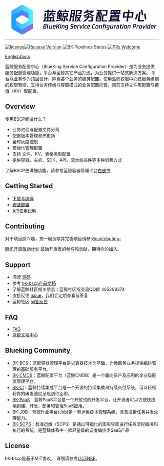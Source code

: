 ![蓝鲸容器管理平台.png](./docs/logo/bscp_zh.png)

---

[![license](https://img.shields.io/badge/license-mit-brightgreen.svg?style=flat)](https://github.com/TencentBlueKing/bk-bscp/blob/master/LICENSE)[![Release Version](https://img.shields.io/badge/release-1.18.12-brightgreen.svg)](https://github.com/TencentBlueKing/bk-bscp/releases) ![BK Pipelines Status](https://api.bkdevops.qq.com/process/api/external/pipelines/projects/bscp/p-9ba3c5bdcc874723b0c71cc5a9e3a0cd/badge?X-DEVOPS-PROJECT-ID=bscp) [![PRs Welcome](https://img.shields.io/badge/PRs-welcome-brightgreen.svg)](https://github.com/TencentBlueKing/bk-bscp/pulls)

[EnglishDocs](./README_EN.md)


蓝鲸服务配置中心（BlueKing Service Configuration Provider）是为业务提供服务配置管理功能，平台与蓝鲸其它产品打通，为业务提供一站式解决方案。
平台以业务作为顶层设计，隔离各个业务的服务配置，使用蓝鲸权限中心做服务级别的权限管控，支持业务传统与容器模式的业务配置托管，目前支持文件型配置与键值（KV）型配置。

## Overview

使用BSCP能做什么？

- 业务进程与配置文件分离
- 配置版本管理和热更新
- 全时灰度控制
- 模板化管理配置
- 支持 文件、KV、表格类型配置
- 提供容器、主机、SDK、API、流水线插件等多种消费方式

了解BSCP更详细功能，请参考蓝鲸容器管理平台[白皮书](https://bk.tencent.com/docs/markdown/BSCP/UserGuide/Introduction/product_introduction.md)


## Getting Started

* [下载与编译](docs/install/source_compile.md)
* [安装部署](docs/install/deploy-guide.md)
* [API使用说明](./docs/apidoc/api.md)

## Contributing

对于项目感兴趣，想一起贡献并完善项目请参阅[contributing](./CONTRIBUTING.md)。

[腾讯开源激励计划](https://opensource.tencent.com/contribution) 鼓励开发者的参与和贡献，期待你的加入。

## Support

* 阅读 [源码](https://github.com/TencentBlueKing/bk-bscp)
* 参考 [bk-bscp产品文档](https://bk.tencent.com/docs/markdown/BSCP/UserGuide/Introduction/product_introduction.md)
* 了解蓝鲸社区相关信息：蓝鲸社区版交流QQ群 495299374
* 直接反馈 [issue](https://github.com/TencentBlueKing/bk-bscp/issues)，我们会定期查看与答复
* 蓝鲸社区 [问答反馈](https://bk.tencent.com/s-mart/community)

## FAQ

* [FAQ](https://bk.tencent.com/docs/markdown/ZH/BSCP/UserGuide/FAQ/faq.md)
* [蓝鲸文档中心](https://bk.tencent.com/docs/)

## Blueking Community

* [BK-BCS](https://github.com/TencentBlueKing/bk-bcs)：蓝鲸容器管理平台是以容器技术为基础，为微服务业务提供编排管理的基础服务平台。
* [BK-CMDB](https://github.com/TencentBlueKing/bk-cmdb)：蓝鲸配置平台（蓝鲸CMDB）是一个面向资产及应用的企业级配置管理平台。
* [BK-CI](https://github.com/TencentBlueKing/bk-ci)：蓝鲸持续集成平台是一个开源的持续集成和持续交付系统，可以轻松将你的研发流程呈现到你面前。
* [BK-PaaS](https://github.com/TencentBlueKing/bk-PaaS)：蓝鲸PaaS平台是一个开放式的开发平台，让开发者可以方便快捷地创建、开发、部署和管理SaaS应用。
* [BK-JOB](https://github.com/TencentBlueKing/bk-job)：蓝鲸作业平台(Job)是一套运维脚本管理系统，具备海量任务并发处理能力。
* [BK-SOPS](https://github.com/TencentBlueKing/bk-sops)：标准运维（SOPS）是通过可视化的图形界面进行任务流程编排和执行的系统，是蓝鲸体系中一款轻量级的调度编排类SaaS产品

## License

bk-bscp是基于MIT协议， 详细请参考[LICENSE](./LICENSE.txt)。
